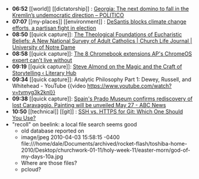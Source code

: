 - **06:52** [[world]] [[dictatorship]] : [Georgia: The next domino to fall in the Kremlin’s undemocratic direction – POLITICO](https://www.politico.eu/article/georgia-russia-democracy-foreign-agents-law-protest/ "Georgia: The next domino to fall in the Kremlin’s undemocratic direction – POLITICO")
- **07:07** [[my-places]] [[environment]] : [DeSantis blocks climate change efforts, a partisan fight in election](https://www.tallahassee.com/story/news/politics/2024/05/06/desantis-blocks-climate-change-efforts-a-partisan-fight-in-election/73546118007/ "DeSantis blocks climate change efforts, a partisan fight in election")
- **08:50** [[quick capture]]:  [The Theological Foundations of Eucharistic Beliefs: A New National Survey of Adult Catholics | Church Life Journal | University of Notre Dame](https://churchlifejournal.nd.edu/articles/the-theological-foundations-of-eucharistic-beliefs-a-national-survey-of-adult-catholics/)
- **08:58** [[quick capture]]:  [The 8 Chromebook extensions AP's ChromeOS expert can't live without](https://www.androidpolice.com/best-chromebook-extensions/)
- **09:19** [[quick capture]]:  [Steve Almond on the Magic and the Craft of Storytelling ‹ Literary Hub](https://lithub.com/steve-almond-on-the-magic-and-the-craft-of-storytelling/)
- **09:34** [[quick capture]]:  Analytic Philosophy Part 1: Dewey, Russell, and Whitehead - YouTube {{video https://www.youtube.com/watch?v=tvmyg3k2knI}}
- **09:38** [[quick capture]]:  [Spain's Prado Museum confirms rediscovery of lost Caravaggio. Painting will be unveiled May 27 - ABC News](https://abcnews.go.com/Entertainment/wireStory/spains-prado-museum-confirms-rediscovery-lost-caravaggio-painting-109950904)
- **10:50** [[technical]] [[git]] : [SSH vs. HTTPS for Git: Which One Should You Use?](https://phoenixnap.com/kb/git-ssh-vs-https "SSH vs. HTTPS for Git: Which One Should You Use?")
- "recoll" on beelink: a local file search seems good
	- old database reported on
	- image/jpeg  2010-04-03 15:58:15 -0400    file:///home/dale/Documents/archived/rocket-flash/toshiba-home-2010/Desktop/churchwork-01-11/holy-week-11/easter-morn/god-of-my-days-10a.jpg
	- Where are those files?
	- pcloud?